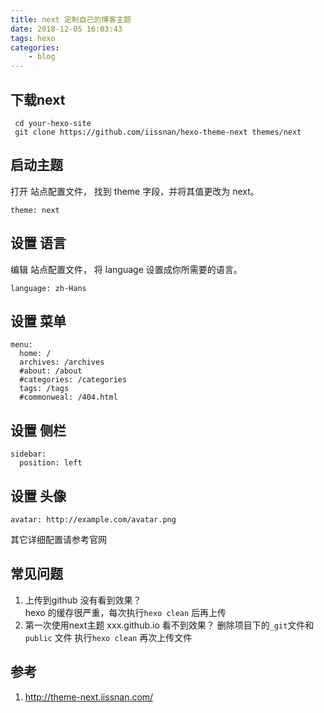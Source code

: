 ```yaml
---
title: next 定制自己的博客主题
date: 2018-12-05 16:03:43
tags: hexo
categories:
    - blog
---
```


## 下载next
```npm
 cd your-hexo-site
 git clone https://github.com/iissnan/hexo-theme-next themes/next
```

## 启动主题
打开 站点配置文件， 找到 theme 字段，并将其值更改为 next。
```npm
theme: next
```
## 设置 语言
编辑 站点配置文件， 将 language 设置成你所需要的语言。
```
language: zh-Hans
```

## 设置 菜单
```
menu:
  home: /
  archives: /archives
  #about: /about
  #categories: /categories
  tags: /tags
  #commonweal: /404.html
```

## 设置 侧栏
```
sidebar:
  position: left
```

## 设置 头像
```
avatar: http://example.com/avatar.png
```
其它详细配置请参考官网

## 常见问题
1. 上传到github 没有看到效果？  
    hexo 的缓存很严重，每次执行`hexo clean` 后再上传
2. 第一次使用next主题 xxx.github.io 看不到效果？
    删除项目下的`_git`文件和`public` 文件 执行`hexo clean` 再次上传文件

## 参考
1. http://theme-next.iissnan.com/
